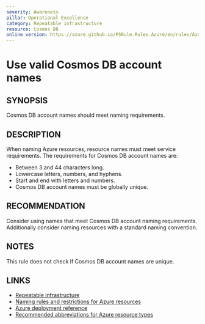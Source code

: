 ```yaml
---
severity: Awareness
pillar: Operational Excellence
category: Repeatable infrastructure
resource: Cosmos DB
online version: https://azure.github.io/PSRule.Rules.Azure/en/rules/Azure.Cosmos.AccountName/
---
```


# Use valid Cosmos DB account names

## SYNOPSIS

Cosmos DB account names should meet naming requirements.

## DESCRIPTION

When naming Azure resources, resource names must meet service requirements.
The requirements for Cosmos DB account names are:

- Between 3 and 44 characters long.
- Lowercase letters, numbers, and hyphens.
- Start and end with letters and numbers.
- Cosmos DB account names must be globally unique.

## RECOMMENDATION

Consider using names that meet Cosmos DB account naming requirements.
Additionally consider naming resources with a standard naming convention.

## NOTES

This rule does not check if Cosmos DB account names are unique.

## LINKS

- [Repeatable infrastructure](https://learn.microsoft.com/azure/architecture/framework/devops/automation-infrastructure)
- [Naming rules and restrictions for Azure resources](https://docs.microsoft.com/azure/azure-resource-manager/management/resource-name-rules#microsoftdocumentdb)
- [Azure deployment reference](https://docs.microsoft.com/azure/templates/microsoft.documentdb/databaseaccounts)
- [Recommended abbreviations for Azure resource types](https://docs.microsoft.com/azure/cloud-adoption-framework/ready/azure-best-practices/resource-abbreviations)
